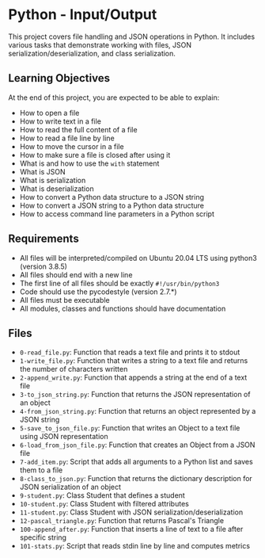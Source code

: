 # Python - Input/Output

This project covers file handling and JSON operations in Python. It includes various tasks that demonstrate working with files, JSON serialization/deserialization, and class serialization.

## Learning Objectives

At the end of this project, you are expected to be able to explain:

* How to open a file
* How to write text in a file
* How to read the full content of a file
* How to read a file line by line
* How to move the cursor in a file
* How to make sure a file is closed after using it
* What is and how to use the `with` statement
* What is JSON
* What is serialization
* What is deserialization
* How to convert a Python data structure to a JSON string
* How to convert a JSON string to a Python data structure
* How to access command line parameters in a Python script

## Requirements

* All files will be interpreted/compiled on Ubuntu 20.04 LTS using python3 (version 3.8.5)
* All files should end with a new line
* The first line of all files should be exactly `#!/usr/bin/python3`
* Code should use the pycodestyle (version 2.7.*)
* All files must be executable
* All modules, classes and functions should have documentation

## Files

* `0-read_file.py`: Function that reads a text file and prints it to stdout
* `1-write_file.py`: Function that writes a string to a text file and returns the number of characters written
* `2-append_write.py`: Function that appends a string at the end of a text file
* `3-to_json_string.py`: Function that returns the JSON representation of an object
* `4-from_json_string.py`: Function that returns an object represented by a JSON string
* `5-save_to_json_file.py`: Function that writes an Object to a text file using JSON representation
* `6-load_from_json_file.py`: Function that creates an Object from a JSON file
* `7-add_item.py`: Script that adds all arguments to a Python list and saves them to a file
* `8-class_to_json.py`: Function that returns the dictionary description for JSON serialization of an object
* `9-student.py`: Class Student that defines a student
* `10-student.py`: Class Student with filtered attributes
* `11-student.py`: Class Student with JSON serialization/deserialization
* `12-pascal_triangle.py`: Function that returns Pascal's Triangle
* `100-append_after.py`: Function that inserts a line of text to a file after specific string
* `101-stats.py`: Script that reads stdin line by line and computes metrics
